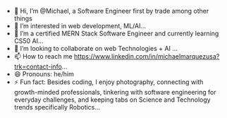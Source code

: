 - 👋 Hi, I’m @Michael, a Software Engineer first by trade among other things
- 👀 I’m interested in web development, ML/AI...
- 🌱 I’m a certified MERN Stack Software Engineer and currently learning CS50 AI...
- 💞️ I’m looking to collaborate on web Technologies + AI ...
- 📫 How to reach me https://www.linkedin.com/in/michaelmarquezusa?trk=contact-info...
- 😄 Pronouns: he/him
- ⚡ Fun fact: Besides coding, I enjoy photography, connecting with growth-minded professionals, tinkering with software engineering for everyday challenges, and keeping tabs on Science and Technology trends specifically Robotics...

<!---
MM-BYC/MM-BYC is a ✨ special ✨ repository because its `README.md` (this file) appears on your GitHub profile.
You can click the Preview link to take a look at your changes.
--->
